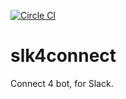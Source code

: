 [![Circle CI](https://circleci.com/gh/fsegouin/slk4connect.svg?style=svg)](https://circleci.com/gh/fsegouin/slk4connect)

# slk4connect
Connect 4 bot, for Slack.
